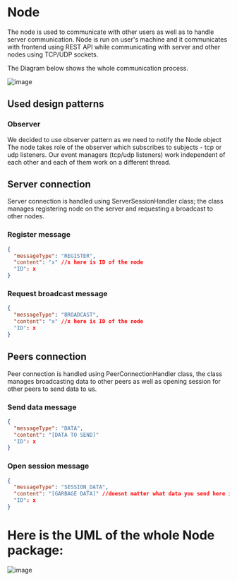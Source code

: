 # Node
The node is used to communicate with other users as well as to handle server communication. Node is run on user's machine and it communicates with frontend using REST API while communicating with server and other nodes using TCP/UDP sockets.

The Diagram below shows the whole communication process.


![image](https://user-images.githubusercontent.com/30171233/146049650-fed3be71-1bf9-4b75-8acf-44dd469dbc6f.png)


## Used design patterns

### Observer

We decided to use observer pattern as we need to notify the Node object 
The node takes role of the observer which subscribes to subjects - tcp or udp listeners.
Our event managers (tcp/udp listeners) work independent of each other and each of them work on a different thread.

## Server connection
Server connection is handled using ServerSessionHandler class; the class manages registering node on the server and requesting a broadcast to other nodes.

### Register message 
```JSON
{
  "messageType": "REGISTER",
  "content": "x" //x here is ID of the node
  "ID": x
}
```

### Request broadcast message
```JSON
{
  "messageType": "BROADCAST",
  "content": "x" //x here is ID of the node
  "ID": x
}
```

## Peers connection
Peer connection is handled using PeerConnectionHandler class, the class manages broadcasting data to other peers as well as opening session for other peers to send data to us.

### Send data message
```JSON
{
  "messageType": "DATA",
  "content": "[DATA TO SEND]"
  "ID": x
}
```

### Open session message
```JSON
{
  "messageType": "SESSION_DATA",
  "content": "[GARBAGE DATA]" //doesnt matter what data you send here it just has to be sent
  "ID": x
}
```

# Here is the UML of the whole Node package:

![image](https://user-images.githubusercontent.com/37600249/147414868-a459356f-1673-4ebb-ae58-66f17c9567ae.png)




